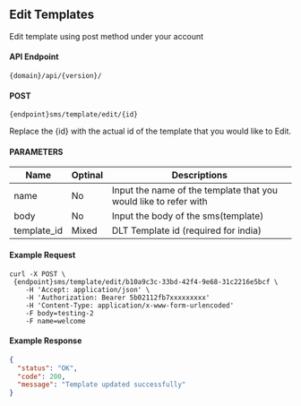 ## Edit Templates

Edit template using post method under your account

#### API Endpoint

```
{domain}/api/{version}/
```

#### POST

```
{endpoint}sms/template/edit/{id}
```

Replace the {id} with the actual id of the template that you would like to Edit.

#### PARAMETERS

| Name        | Optinal | Descriptions                                                     |
| ----------- | ------- | ---------------------------------------------------------------- |
| name        | No      | Input the name of the template that you would like to refer with |
| body        | No      | Input the body of the sms(template)                              |
| template_id | Mixed   | DLT Template id (required for india)                             |

#### Example Request

```
curl -X POST \
 {endpoint}sms/template/edit/b10a9c3c-33bd-42f4-9e68-31c2216e5bcf \
    -H 'Accept: application/json' \
    -H 'Authorization: Bearer 5b02112fb7xxxxxxxxx'
    -H 'Content-Type: application/x-www-form-urlencoded'
    -F body=testing-2
    -F name=welcome

```

#### Example Response

```json
{
  "status": "OK",
  "code": 200,
  "message": "Template updated successfully"
}
```
